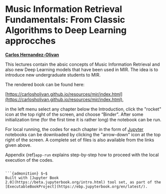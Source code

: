 
<!-- #region -->
# Music Information Retrieval Fundamentals: From Classic Algorithms to Deep Learning approcches


[**Carlos Hernandez-Olivan**](https://carlosholivan.github.io)


<!-- #endregion -->

This lectures contain the absic concepts of Music Information Retrieval and also new Deep Learning models that have been used in MIR. The idea is to introduce new undergraduate students to MIR. 


The rendered book can be found here: 

[https://carlosholivan.github.io/resources/mir/index.html](https://carlosholivan.github.io/resources/mir/index.html),

in the left menu select any chapter below the Introduction, click the "rocket" icon at the top right of the screen, and choose “Binder". After some initialization time (for the first time it is rather long) the notebook can be run.

For local running, the codes for each chapter in the form of 
[Jupyter](https://jupyter.org) notebooks can be downloaded by clicking the "arrow-down" icon at the top right of the screen. A complete set of files is also available from the links given above.

Appendix {ref}`app-run` explains step-by-step how to proceed with the local execution of the codes.
```

```{admonition} $~$
Built with [Jupyter Book
2.0](https://beta.jupyterbook.org/intro.html) tool set, as part of the
[ExecutableBookProject](https://ebp.jupyterbook.org/en/latest/).  
```
